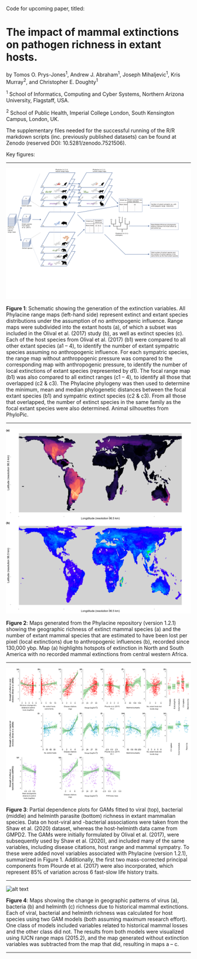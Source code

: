 Code for upcoming paper, titled:

# The impact of mammal extinctions on pathogen richness in extant hosts.

by Tomos O. Prys-Jones<sup>1</sup>, Andrew J. Abraham<sup>1</sup>, Joseph Mihaljevic<sup>1</sup>, Kris Murray<sup>2</sup>, and Christopher E. Doughty<sup>1</sup> 

<sup>1</sup> School of Informatics, Computing and Cyber Systems, Northern Arizona University, Flagstaff, USA.

<sup>2</sup> School of Public Health, Imperial College London, South Kensington Campus, London, UK.

The supplementary files needed for the successful running of the R/R markdown scripts (inc. previously published datasets) can be found at Zenodo (reserved DOI: 10.5281/zenodo.7521506).

Key figures:

----

![alt text](https://github.com/Tomos/ExtinctHosts_PathogenRichness/blob/master/Figures/figure_process13.png)

**Figure 1**: Schematic showing the generation of the extinction variables. All Phylacine range maps (left-hand side) represent extinct and extant species distributions under the assumption of no anthropogenic influence. Range maps were subdivided into the extant hosts (a), of which a subset was included in the Olival et al. (2017) study (b), as well as extinct species (c). Each of the host species from Olival et al. (2017) (b1) were compared to all other extant species (a1 – 4), to identify the number of extant sympatric species assuming no anthropogenic influence. For each sympatric species, the range map without anthropogenic pressure was compared to the corresponding map with anthropogenic pressure, to identify the number of local extinctions of extant species (represented by d1). The focal range map (b1) was also compared to all extinct ranges (c1 – 4), to identify all those that overlapped (c2 & c3). The Phylacine phylogeny was then used to determine the minimum, mean and median phylogenetic distances between the focal extant species (b1) and sympatric extinct species (c2 & c3). From all those that overlapped, the number of extinct species in the same family as the focal extant species were also determined. Animal silhouettes from PhyloPic.

---

![alt text](https://github.com/Tomos/ExtinctHosts_PathogenRichness/blob/master/Figures/global_local_extinction.png)

**Figure 2**: Maps generated from the Phylacine repository (version 1.2.1) showing the geographic richness of extinct mammal species (a) and the number of extant mammal species that are estimated to have been lost per pixel (local extinctions) due to anthropogenic influences (b), recorded since 130,000 ybp. Map (a) highlights hotspots of extinction in North and South America with no recorded mammal extinctions from central western Africa.

---

![alt text](https://github.com/Tomos/ExtinctHosts_PathogenRichness/blob/master/Figures/ShawGMPD2_GAMs-total-richness-bact-virus-helminth.png)

**Figure 3**: Partial dependence plots for GAMs fitted to viral (top), bacterial (middle) and helminth parasite (bottom) richness in extant mammalian species. Data on host-viral and -bacterial associations were taken from the Shaw et al. (2020) dataset, whereas the host-helminth data came from GMPD2. The GAMs were initially formulated by Olival et al. (2017), were subsequently used by Shaw et al. (2020), and included many of the same variables, including disease citations, host range and mammal sympatry. To these were added novel variables associated with Phylacine (version 1.2.1), summarized in Figure 1. Additionally, the first two mass-corrected principal components from Plourde et al. (2017) were also incorporated, which represent 85% of variation across 6 fast-slow life history traits.

---

![alt text](https://github.com/Tomos/ExtinctHosts_PathogenRichness/blob/master/Figures/predicted_max_combined.png)

**Figure 4**: Maps showing the change in geographic patterns of virus (a), bacteria (b) and helminth (c) richness due to historical mammal extinctions. Each of viral, bacterial and helminth richness was calculated for host species using two GAM models (both assuming maximum research effort). One class of models included variables related to historical mammal losses and the other class did not. The results from both models were visualized using IUCN range maps (2015.2), and the map generated without extinction variables was subtracted from the map that did, resulting in maps a – c. 

---
